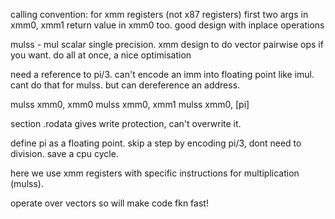 calling convention: for xmm registers (not x87 registers)
first two args in xmm0, xmm1
return value in xmm0 too. good design with inplace operations

mulss - mul scalar single precision.
xmm design to do vector pairwise ops if you want. do all at once, a nice optimisation

need a reference to pi/3.
can't encode an imm into floating point like imul.
cant do that for mulss. but can dereference an address.

mulss xmm0, xmm0
mulss xmm0, xmm1
mulss xmm0, [pi]

section .rodata gives write protection, can't overwrite it.

define pi as a floating point. skip a step by encoding pi/3, dont need to division. save a cpu cycle.

here we use xmm registers with specific instructions for multiplication (mulss).

operate over vectors so will make code fkn fast!
